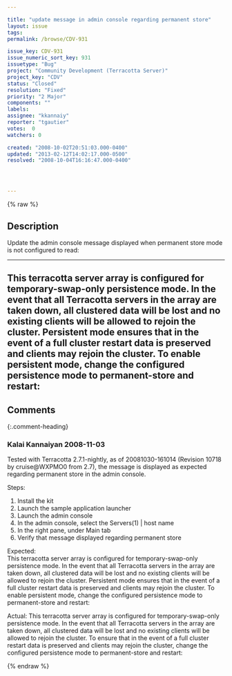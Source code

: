 ```yaml
---

title: "update message in admin console regarding permanent store"
layout: issue
tags: 
permalink: /browse/CDV-931

issue_key: CDV-931
issue_numeric_sort_key: 931
issuetype: "Bug"
project: "Community Development (Terracotta Server)"
project_key: "CDV"
status: "Closed"
resolution: "Fixed"
priority: "2 Major"
components: ""
labels: 
assignee: "kkannaiy"
reporter: "tgautier"
votes:  0
watchers: 0

created: "2008-10-02T20:51:03.000-0400"
updated: "2013-02-12T14:02:17.000-0500"
resolved: "2008-10-04T16:16:47.000-0400"




---
```


{% raw %}

## Description

<div markdown="1" class="description">

Update the admin console message displayed when permanent store mode is not configured to read:

-------------
This terracotta server array is configured for temporary-swap-only persistence mode.  In the event that all Terracotta servers in the array are taken down, all clustered data will be lost and no existing clients will be allowed to rejoin the cluster.  Persistent mode ensures that in the event of a full cluster restart data is preserved and clients may rejoin the cluster.  To enable persistent mode, change the configured persistence mode to permanent-store and restart: 
------------



</div>

## Comments


{:.comment-heading}
### **Kalai Kannaiyan** <span class="date">2008-11-03</span>

<div markdown="1" class="comment">

Tested with Terracotta 2.7.1-nightly, as of 20081030-161014 (Revision 10718 by cruise@WXPMO0 from 2.7), the message is displayed as expected regarding permanent store in the admin console.

Steps:
1. Install the kit
2. Launch the sample application launcher
3. Launch the admin console
4. In the admin console, select the Servers(1) | host name
5. In the right pane, under Main tab
6. Verify that message displayed regarding permanent store

Expected:  
This terracotta server array is configured for temporary-swap-only persistence mode. In the event that all Terracotta servers in the array are taken down, all clustered data will be lost and no existing clients will be allowed to rejoin the cluster. Persistent mode ensures that in the event of a full cluster restart data is preserved and clients may rejoin the cluster. To enable persistent mode, change the configured persistence mode to permanent-store and restart:

Actual:
This terracotta server array is configured for temporary-swap-only persistence mode. In the event that all Terracotta servers in the array are taken down, all clustered data will be lost and no existing clients will be allowed to rejoin the cluster. To ensure that in the event of a full cluster restart data is preserved and clients may rejoin the cluster, change the configured persistence mode to permanent-store and restart:



</div>



{% endraw %}
